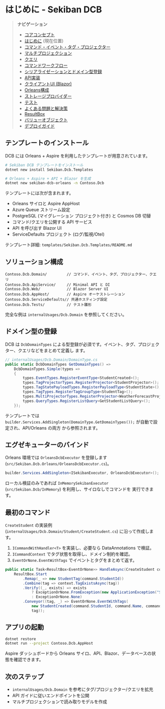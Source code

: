 # はじめに - Sekiban DCB

> **ナビゲーション**
> - [コアコンセプト](01_core_concepts.md)
> - [はじめに](02_getting_started.md) (現在位置)
> - [コマンド・イベント・タグ・プロジェクター](03_aggregate_command_events.md)
> - [マルチプロジェクション](04_multiple_aggregate_projector.md)
> - [クエリ](05_query.md)
> - [コマンドワークフロー](06_workflow.md)
> - [シリアライゼーションとドメイン型登録](07_json_orleans_serialization.md)
> - [API実装](08_api_implementation.md)
> - [クライアントUI (Blazor)](09_client_api_blazor.md)
> - [Orleans構成](10_orleans_setup.md)
> - [ストレージプロバイダー](11_dapr_setup.md)
> - [テスト](12_unit_testing.md)
> - [よくある問題と解決策](13_common_issues.md)
> - [ResultBox](14_result_box.md)
> - [バリューオブジェクト](15_value_object.md)
> - [デプロイガイド](16_deployment.md)

## テンプレートのインストール

DCB には Orleans + Aspire を利用したテンプレートが用意されています。

```bash
# Sekiban DCB テンプレートをインストール
dotnet new install Sekiban.Dcb.Templates

# Orleans + Aspire + API + Blazor を生成
dotnet new sekiban-dcb-orleans -n Contoso.Dcb
```

テンプレートには次が含まれます。

- Orleans サイロと Aspire AppHost
- Azure Queue ストリーム設定
- PostgreSQL (マイグレーション プロジェクト付き) と Cosmos DB 切替
- コマンド/クエリを公開する API サービス
- API を呼び出す Blazor UI
- ServiceDefaults プロジェクト (ログ/監視/Otel)

テンプレート詳細: `templates/Sekiban.Dcb.Templates/README.md`

## ソリューション構成

```
Contoso.Dcb.Domain/         // コマンド、イベント、タグ、プロジェクター、クエリ
Contoso.Dcb.ApiService/     // Minimal API と DI
Contoso.Dcb.Web/            // Blazor Server UI
Contoso.Dcb.AppHost/        // Aspire オーケストレーション
Contoso.Dcb.ServiceDefaults// 共通ホスティング設定
Contoso.Dcb.Tests/          // テスト雛形
```

完全な例は `internalUsages/Dcb.Domain` を参照してください。

## ドメイン型の登録

DCB は `DcbDomainTypes` による型登録が必須です。イベント、タグ、プロジェクター、クエリなどをまとめて定義し
ます。

```csharp
// internalUsages/Dcb.Domain/DomainType.cs
public static DcbDomainTypes GetDomainTypes() =>
    DcbDomainTypes.Simple(types =>
    {
        types.EventTypes.RegisterEventType<StudentCreated>();
        types.TagProjectorTypes.RegisterProjector<StudentProjector>();
        types.TagStatePayloadTypes.RegisterPayloadType<StudentState>();
        types.TagTypes.RegisterTagGroupType<StudentTag>();
        types.MultiProjectorTypes.RegisterProjector<WeatherForecastProjection>();
        types.QueryTypes.RegisterListQuery<GetStudentListQuery>();
    });
```

テンプレートでは `builder.Services.AddSingleton(DomainType.GetDomainTypes());` が自動で設定され、API/Orleans の両方
から参照されます。

## エグゼキューターのバインド

Orleans 環境では `OrleansDcbExecutor` を登録します (`src/Sekiban.Dcb.Orleans/OrleansDcbExecutor.cs`)。

```csharp
builder.Services.AddSingleton<ISekibanExecutor, OrleansDcbExecutor>();
```

ローカル検証のみであれば `InMemorySekibanExecutor` (`src/Sekiban.Dcb/InMemory`) を利用し、サイロなしでコマンドを
実行できます。

## 最初のコマンド

`CreateStudent` の実装例 (`internalUsages/Dcb.Domain/Student/CreateStudent.cs`) に沿って作成します。

1. `ICommandWithHandler<T>` を実装し、必要なら DataAnnotations で検証。
2. `ICommandContext` でタグ状態を取得し、ドメイン制約を確認。
3. `EventOrNone.EventWithTags` でイベントとタグをまとめて返す。

```csharp
public static Task<ResultBox<EventOrNone>> HandleAsync(CreateStudent command, ICommandContext context) =>
    ResultBox.Start
        .Remap(_ => new StudentTag(command.StudentId))
        .Combine(tag => context.TagExistsAsync(tag))
        .Verify((_, exists) => exists
            ? ExceptionOrNone.FromException(new ApplicationException("Student Already Exists"))
            : ExceptionOrNone.None)
        .Conveyor((tag, _) => EventOrNone.EventWithTags(
            new StudentCreated(command.StudentId, command.Name, command.MaxClassCount),
            tag));
```

## アプリの起動

```bash
dotnet restore
dotnet run --project Contoso.Dcb.AppHost
```

Aspire ダッシュボードから Orleans サイロ、API、Blazor、データベースの状態を確認できます。

## 次のステップ

- `internalUsages/Dcb.Domain` を参考にタグ/プロジェクター/クエリを拡充
- API ガイドに従いエンドポイントを公開
- マルチプロジェクションで読み取りモデルを作成
